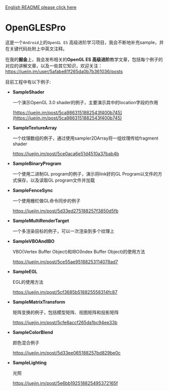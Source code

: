 [English README please click here](./README-en.md)

# OpenGLESPro


这是一个`Android`上的`OpenGL ES` 高级进阶学习项目，我会不断地补充sample，并在关键代码处附上中英文注释。

在我的**掘金**上，我会发布相关的**OpenGL ES 高级进阶**教学文章，包括每个例子的对应的讲解文章，以及一些其它知识，欢迎关注：https://juejin.im/user/5afabe81f265da0b7b361036/posts



目前工程中有以下例子:



- **SampleShader**

   一个演示OpenGL 3.0 shader的例子，主要演示其中的location字段的作用

   [https://juejin.im/post/5ca9863151882543f400b745](https://juejin.im/post/5ca9863151882543f400b745)

   

- **SampleTextureArray**

  一个纹理数组的例子，通过使用sampler2DArray将一组纹理传给fragment shader

  https://juejin.im/post/5ce0aca6e51d4510a37bab4b

  

- **SampleBinaryProgram**

  一个使用二进制GL program的例子，演示将link好的GL Program以文件的方式保存，以及读取GL program文件并加载

  

- **SampleFenceSync**

  一个使用栅栏做GL命令同步的例子

  https://juejin.im/post/5d33ed275188257f3850d5fb

  

- **SampleMultiRenderTarget**

  一个多渲染目标的例子，可以一次渲染到多个纹理上

  

- **SampleVBOAndIBO**

  VBO(Vertex Buffer Object)和IBO(Index Buffer Object)的使用方法

  https://juejin.im/post/5ce55ae95188253114078ad7



- **SampleEGL**

  EGL的使用方法

  <https://juejin.im/post/5cf3685b518825558314fc87>

  

- **SampleMatrixTransform**

  矩阵变换的例子，包括模型矩阵、视图矩阵和投影矩阵

  <https://juejin.im/post/5cfe6accf265da1bc94ee33b>

  

- **SampleColorBlend**

  颜色混合例子

  https://juejin.im/post/5d33ee065188257bd829be0c

  

- **SampleLighting**

  光照

  <https://juejin.im/post/5e6bb192518825495372165f>


